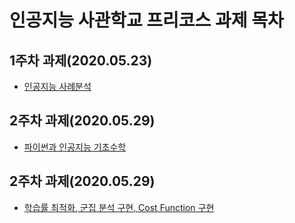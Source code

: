 # 인공지능 사관학교 프리코스 과제 목차

## 1주차 과제(2020.05.23)
- [인공지능 사례분석](https://github.com/koreawoong/koreawoong/blob/master/%EC%9D%B8%EA%B3%B5%EC%A7%80%EB%8A%A5%20%EC%82%AC%EA%B4%80%ED%95%99%EA%B5%90%20Pre%20Course%201%EC%A3%BC%EC%B0%A8%20%EA%B3%BC%EC%A0%9C.ipynb)
## 2주차 과제(2020.05.29)
- [파이썬과 인공지능 기초수학](https://github.com/koreawoong/koreawoong/blob/master/%EC%9D%B8%EA%B3%B5%EC%A7%80%EB%8A%A5%20%EC%82%AC%EA%B4%80%ED%95%99%EA%B5%90%20Pre%20Course%202%EC%A3%BC%EC%B0%A8%20%EA%B3%BC%EC%A0%9C.ipynb)
## 2주차 과제(2020.05.29)
- [학습률 최적화, 군집 분석 구현, Cost Function 구현](https://github.com/koreawoong/koreawoong/blob/master/%EC%9D%B8%EA%B3%B5%EC%A7%80%EB%8A%A5%20%EC%82%AC%EA%B4%80%ED%95%99%EA%B5%90%20Pre%20Course%203%EC%A3%BC%EC%B0%A8%20%EA%B3%BC%EC%A0%9C.ipynb)

